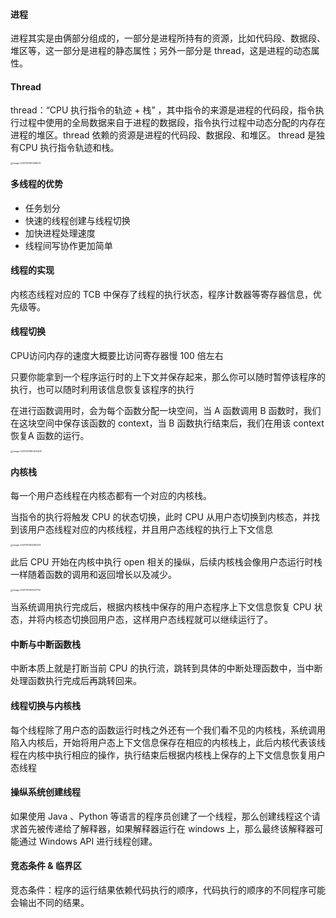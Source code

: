 #### 进程

进程其实是由俩部分组成的，一部分是进程所持有的资源，比如代码段、数据段、堆区等，这一部分是进程的静态属性；另外一部分是 thread，这是进程的动态属性。

#### Thread

thread：“CPU 执行指令的轨迹 + 栈” ，其中指令的来源是进程的代码段，指令执行过程中使用的全局数据来自于进程的数据段，指令执行过程中动态分配的内存在进程的堆区。thread 依赖的资源是进程的代码段、数据段、和堆区。 thread 是独有CPU 执行指令轨迹和栈。

<img src="/Users/xinwa/Library/Application Support/typora-user-images/image-20211129161439673.png" alt="image-20211129161439673" style="zoom:25%;" />

#### 多线程的优势

* 任务划分
* 快速的线程创建与线程切换
* 加快进程处理速度
* 线程间写协作更加简单

#### 线程的实现

内核态线程对应的 TCB 中保存了线程的执行状态，程序计数器等寄存器信息，优先级等。

#### 线程切换

CPU访问内存的速度大概要比访问寄存器慢 100 倍左右

只要你能拿到一个程序运行时的上下文并保存起来，那么你可以随时暂停该程序的执行，也可以随时利用该信息恢复该程序的执行

在进行函数调用时，会为每个函数分配一块空间，当 A 函数调用 B 函数时，我们在这块空间中保存该函数的 context，当 B 函数执行结束后，我们在用该 context 恢复A 函数的运行。



<img src="/Users/xinwa/Library/Application Support/typora-user-images/image-20211129180320408.png" alt="image-20211129180320408" style="zoom:25%;" />

#### 内核栈

每一个用户态线程在内核态都有一个对应的内核栈。

当指令的执行将触发 CPU 的状态切换，此时 CPU 从用户态切换到内核态，并找到该用户态线程对应的内核线程，并且用户态线程的执行上下文信息

<img src="/Users/xinwa/Library/Application Support/typora-user-images/image-20211130104150374.png" alt="image-20211130104150374" style="zoom:25%;" />

此后 CPU 开始在内核中执行 open 相关的操纵，后续内核栈会像用户态运行时栈一样随着函数的调用和返回增长以及减少。

<img src="/Users/xinwa/Library/Application Support/typora-user-images/image-20211130104407112.png" alt="image-20211130104407112" style="zoom:25%;" />

当系统调用执行完成后，根据内核栈中保存的用户态程序上下文信息恢复 CPU 状态，并将内核态切换回用户态，这样用户态线程就可以继续运行了。

#### 中断与中断函数栈

中断本质上就是打断当前 CPU 的执行流，跳转到具体的中断处理函数中，当中断处理函数执行完成后再跳转回来。

#### 线程切换与内核栈

每个线程除了用户态的函数运行时栈之外还有一个我们看不见的内核栈，系统调用陷入内核后，开始将用户态上下文信息保存在相应的内核栈上，此后内核代表该线程在内核中执行相应的操作，执行结束后根据内核栈上保存的上下文信息恢复用户态线程

#### 操纵系统创建线程

如果使用 Java 、Python 等语言的程序员创建了一个线程，那么创建线程这个请求首先被传递给了解释器，如果解释器运行在 windows 上，那么最终该解释器可能通过 Windows API 进行线程创建。

#### 竞态条件 & 临界区

竞态条件：程序的运行结果依赖代码执行的顺序，代码执行的顺序的不同程序可能会输出不同的结果。

